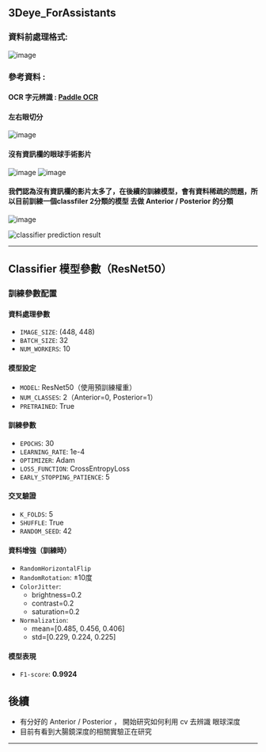 ## 3Deye_ForAssistants
### 資料前處理格式:
![image](https://github.com/Poopogen/3Deye_ForAssistants/blob/main/image/Figure_r.png)
### 參考資料 :
#### OCR 字元辨識 : [Paddle OCR](https://github.com/PaddlePaddle/PaddleOCR)
#### 左右眼切分
![image](https://github.com/user-attachments/assets/b540ee12-cb7f-4943-b0c6-72abf9e7993d)

#### 沒有資訊欄的眼球手術影片
![image](https://github.com/user-attachments/assets/c541c1d7-6a55-474e-82be-d00e5cf4c132)
![image](https://github.com/user-attachments/assets/6eb25217-af69-4e25-9ae9-35ee672f0c69)

#### 我們認為沒有資訊欄的影片太多了，在後續的訓練模型，會有資料稀疏的問題，所以目前訓練一個classfiler 2分類的模型 去做 Anterior / Posterior 的分類
![image](https://github.com/user-attachments/assets/69eba28b-b768-4b57-9bdb-bb87dc5e0010)

![classifier prediction result](https://github.com/user-attachments/assets/69eba28b-b768-4b57-9bdb-bb87dc5e0010)

---

## Classifier 模型參數（ResNet50）



### 訓練參數配置

#### 資料處理參數
- `IMAGE_SIZE`: (448, 448)
- `BATCH_SIZE`: 32
- `NUM_WORKERS`: 10

#### 模型設定
- `MODEL`: ResNet50（使用預訓練權重）
- `NUM_CLASSES`: 2（Anterior=0, Posterior=1）
- `PRETRAINED`: True

#### 訓練參數
- `EPOCHS`: 30
- `LEARNING_RATE`: 1e-4
- `OPTIMIZER`: Adam
- `LOSS_FUNCTION`: CrossEntropyLoss
- `EARLY_STOPPING_PATIENCE`: 5

#### 交叉驗證
- `K_FOLDS`: 5
- `SHUFFLE`: True
- `RANDOM_SEED`: 42

#### 資料增強（訓練時）
- `RandomHorizontalFlip`
- `RandomRotation`: ±10度
- `ColorJitter`:
  - brightness=0.2
  - contrast=0.2
  - saturation=0.2
- `Normalization`:
  - mean=[0.485, 0.456, 0.406]
  - std=[0.229, 0.224, 0.225]

#### 模型表現
- `F1-score`: **0.9924**


##  後續

- 有分好的  Anterior / Posterior ， 開始研究如何利用 cv 去辨識 眼球深度
- 目前有看到大腸鏡深度的相關實驗正在研究 
  

---

